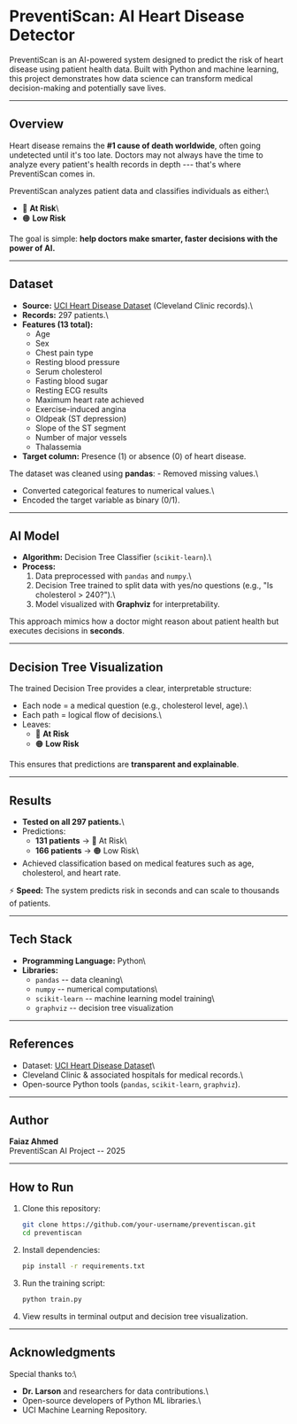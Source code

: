 # PreventiScan: AI Heart Disease Detector

PreventiScan is an AI-powered system designed to predict the risk of
heart disease using patient health data. Built with Python and machine
learning, this project demonstrates how data science can transform
medical decision-making and potentially save lives.

------------------------------------------------------------------------

## Overview

Heart disease remains the **#1 cause of death worldwide**, often going
undetected until it's too late. Doctors may not always have the time to
analyze every patient's health records in depth --- that's where
PreventiScan comes in.

PreventiScan analyzes patient data and classifies individuals as
either:\
- 🔵 **At Risk**\
- 🟠 **Low Risk**

The goal is simple: **help doctors make smarter, faster decisions with
the power of AI.**

------------------------------------------------------------------------

## Dataset

-   **Source:** [UCI Heart Disease
    Dataset](https://archive.ics.uci.edu/ml/datasets/heart+Disease)
    (Cleveland Clinic records).\
-   **Records:** 297 patients.\
-   **Features (13 total):**
    -   Age
    -   Sex
    -   Chest pain type
    -   Resting blood pressure
    -   Serum cholesterol
    -   Fasting blood sugar
    -   Resting ECG results
    -   Maximum heart rate achieved
    -   Exercise-induced angina
    -   Oldpeak (ST depression)
    -   Slope of the ST segment
    -   Number of major vessels
    -   Thalassemia
-   **Target column:** Presence (1) or absence (0) of heart disease.

The dataset was cleaned using **pandas**: - Removed missing values.\
- Converted categorical features to numerical values.\
- Encoded the target variable as binary (0/1).

------------------------------------------------------------------------

## AI Model

-   **Algorithm:** Decision Tree Classifier (`scikit-learn`).\
-   **Process:**
    1.  Data preprocessed with `pandas` and `numpy`.\
    2.  Decision Tree trained to split data with yes/no questions (e.g.,
        "Is cholesterol \> 240?").\
    3.  Model visualized with **Graphviz** for interpretability.

This approach mimics how a doctor might reason about patient health but
executes decisions in **seconds**.

------------------------------------------------------------------------

## Decision Tree Visualization

The trained Decision Tree provides a clear, interpretable structure:

-   Each node = a medical question (e.g., cholesterol level, age).\
-   Each path = logical flow of decisions.\
-   Leaves:
    -   🔵 **At Risk**
    -   🟠 **Low Risk**

This ensures that predictions are **transparent and explainable**.

------------------------------------------------------------------------

## Results

-   **Tested on all 297 patients.**\
-   Predictions:
    -   **131 patients** → 🔵 At Risk\
    -   **166 patients** → 🟠 Low Risk\
-   Achieved classification based on medical features such as age,
    cholesterol, and heart rate.

⚡ **Speed:** The system predicts risk in seconds and can scale to
thousands of patients.

------------------------------------------------------------------------

## Tech Stack

-   **Programming Language:** Python\
-   **Libraries:**
    -   `pandas` -- data cleaning\
    -   `numpy` -- numerical computations\
    -   `scikit-learn` -- machine learning model training\
    -   `graphviz` -- decision tree visualization

------------------------------------------------------------------------

## References

-   Dataset: [UCI Heart Disease
    Dataset](https://archive.ics.uci.edu/ml/datasets/heart+Disease)\
-   Cleveland Clinic & associated hospitals for medical records.\
-   Open-source Python tools (`pandas`, `scikit-learn`, `graphviz`).

------------------------------------------------------------------------

##  Author

**Faiaz Ahmed**\
PreventiScan AI Project -- 2025

------------------------------------------------------------------------

## How to Run

1.  Clone this repository:

    ``` bash
    git clone https://github.com/your-username/preventiscan.git
    cd preventiscan
    ```

2.  Install dependencies:

    ``` bash
    pip install -r requirements.txt
    ```

3.  Run the training script:

    ``` bash
    python train.py
    ```

4.  View results in terminal output and decision tree visualization.

------------------------------------------------------------------------

## Acknowledgments

Special thanks to:\
- **Dr. Larson** and researchers for data contributions.\
- Open-source developers of Python ML libraries.\
- UCI Machine Learning Repository.
